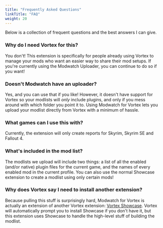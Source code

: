 ```yaml
---
title: "Frequently Asked Questions"
linkTitle: "FAQ"
weight: 20
---
```


Below is a collection of frequent questions and the best answers I can give.

### Why do I need Vortex for this?

You don't! This extension is specifically for people already using Vortex to manage your mods who want an easier way to share their mod setups. If you're currently using the Modwatch Uploader, you can continue to do so if you want!

### Doesn't Modwatch have an uploader?

Yes, and you can use that if you like! However, it doesn't have support for Vortex so your modlists will *only* include plugins, and only if you mess around with which folder you point it to. Using Modwatch for Vortex lets you upload your modlist directly from Vortex with a minimum of hassle.

### What games can I use this with?

Currently, the extension will only create reports for Skyrim, Skyrim SE and Fallout 4.

### What's included in the mod list?

The modlists we upload will include two things: a list of all the enabled (and/or native) plugin files for the current game, and the names of every enabled mod in the current profile. You can also use the normal Showcase extension to create a modlist using only certain mods!

### Why does Vortex say I need to install another extension?

Because pulling this stuff is surprisingly hard, Modwatch for Vortex is actually an extension of another Vortex extension: [Vortex Showcase](https://www.nexusmods.com/site/mods/145). Vortex will automatically prompt you to install Showcase if you don't have it, but this extension uses Showcase to handle the high-level stuff of building the modlist.